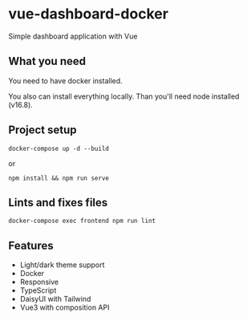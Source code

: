 # vue-dashboard-docker
Simple dashboard application with Vue

## What you need

You need to have docker installed.

You also can install everything locally. Than you'll need node installed (v16.8).

## Project setup
```
docker-compose up -d --build
```

or 

```
npm install && npm run serve
```

## Lints and fixes files
```
docker-compose exec frontend npm run lint
```

## Features

- Light/dark theme support
- Docker
- Responsive
- TypeScript
- DaisyUI with Tailwind
- Vue3 with composition API
